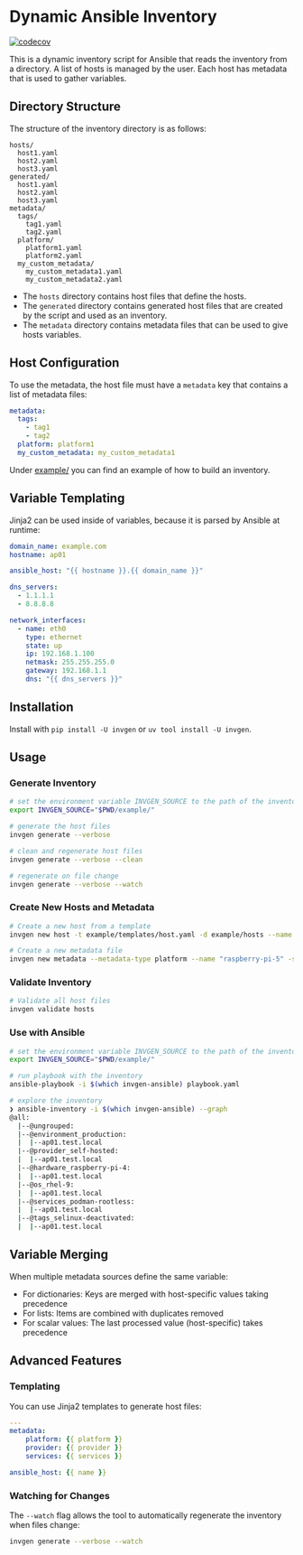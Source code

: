 # Dynamic Ansible Inventory

[![codecov](https://codecov.io/gh/rwxd/invgen/branch/main/graph/badge.svg)](https://codecov.io/gh/rwxd/invgen)

This is a dynamic inventory script for Ansible that reads the inventory from a
directory. A list of hosts is managed by the user. Each host has metadata that is used to gather variables.

## Directory Structure

The structure of the inventory directory is as follows:

```tree
hosts/
  host1.yaml
  host2.yaml
  host3.yaml
generated/
  host1.yaml
  host2.yaml
  host3.yaml
metadata/
  tags/
    tag1.yaml
    tag2.yaml
  platform/
    platform1.yaml
    platform2.yaml
  my_custom_metadata/
    my_custom_metadata1.yaml
    my_custom_metadata2.yaml
```

- The `hosts` directory contains host files that define the hosts.
- The `generated` directory contains generated host files that are created by the script and used as an inventory.
- The `metadata` directory contains metadata files that can be used to give hosts variables.

## Host Configuration

To use the metadata, the host file must have a `metadata` key that contains a list of metadata files:

```yaml
metadata:
  tags:
    - tag1
    - tag2
  platform: platform1
  my_custom_metadata: my_custom_metadata1
```

Under [example/](./example/) you can find an example of how to build an inventory.

## Variable Templating

Jinja2 can be used inside of variables, because it is parsed by Ansible at runtime:

```yaml
domain_name: example.com
hostname: ap01

ansible_host: "{{ hostname }}.{{ domain_name }}"

dns_servers:
  - 1.1.1.1
  - 8.8.8.8

network_interfaces:
  - name: eth0
    type: ethernet
    state: up
    ip: 192.168.1.100
    netmask: 255.255.255.0
    gateway: 192.168.1.1
    dns: "{{ dns_servers }}"
```

## Installation

Install with `pip install -U invgen` or `uv tool install -U invgen`.

## Usage

### Generate Inventory

```bash
# set the environment variable INVGEN_SOURCE to the path of the inventory directory
export INVGEN_SOURCE="$PWD/example/"

# generate the host files
invgen generate --verbose

# clean and regenerate host files
invgen generate --verbose --clean

# regenerate on file change
invgen generate --verbose --watch
```

### Create New Hosts and Metadata

```bash
# Create a new host from a template
invgen new host -t example/templates/host.yaml -d example/hosts --name "ap02.test.local" -o "platform=raspberry-pi-4 provider=self-hosted services=pihole,dnsmasq"

# Create a new metadata file
invgen new metadata --metadata-type platform --name "raspberry-pi-5" -s example/
```

### Validate Inventory

```bash
# Validate all host files
invgen validate hosts
```

### Use with Ansible

```bash
# set the environment variable INVGEN_SOURCE to the path of the inventory directory
export INVGEN_SOURCE="$PWD/example/"

# run playbook with the inventory
ansible-playbook -i $(which invgen-ansible) playbook.yaml

# explore the inventory
❯ ansible-inventory -i $(which invgen-ansible) --graph
@all:
  |--@ungrouped:
  |--@environment_production:
  |  |--ap01.test.local
  |--@provider_self-hosted:
  |  |--ap01.test.local
  |--@hardware_raspberry-pi-4:
  |  |--ap01.test.local
  |--@os_rhel-9:
  |  |--ap01.test.local
  |--@services_podman-rootless:
  |  |--ap01.test.local
  |--@tags_selinux-deactivated:
  |  |--ap01.test.local
```

## Variable Merging

When multiple metadata sources define the same variable:

- For dictionaries: Keys are merged with host-specific values taking precedence
- For lists: Items are combined with duplicates removed
- For scalar values: The last processed value (host-specific) takes precedence

## Advanced Features

### Templating

You can use Jinja2 templates to generate host files:

```yaml
---
metadata:
    platform: {{ platform }}
    provider: {{ provider }}
    services: {{ services }}

ansible_host: {{ name }}
```

### Watching for Changes

The `--watch` flag allows the tool to automatically regenerate the inventory when files change:

```bash
invgen generate --verbose --watch
```
